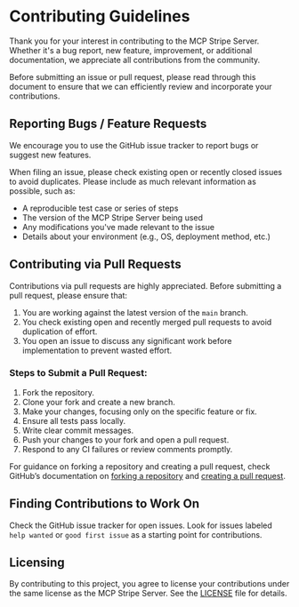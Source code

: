 # Contributing Guidelines

Thank you for your interest in contributing to the MCP Stripe Server. Whether it's a bug report, new feature, improvement, or additional documentation, we appreciate all contributions from the community.

Before submitting an issue or pull request, please read through this document to ensure that we can efficiently review and incorporate your contributions.

## Reporting Bugs / Feature Requests

We encourage you to use the GitHub issue tracker to report bugs or suggest new features.

When filing an issue, please check existing open or recently closed issues to avoid duplicates. Please include as much relevant information as possible, such as:

- A reproducible test case or series of steps
- The version of the MCP Stripe Server being used
- Any modifications you've made relevant to the issue
- Details about your environment (e.g., OS, deployment method, etc.)

## Contributing via Pull Requests

Contributions via pull requests are highly appreciated. Before submitting a pull request, please ensure that:

1. You are working against the latest version of the `main` branch.
2. You check existing open and recently merged pull requests to avoid duplication of effort.
3. You open an issue to discuss any significant work before implementation to prevent wasted effort.

### Steps to Submit a Pull Request:

1. Fork the repository.
2. Clone your fork and create a new branch.
3. Make your changes, focusing only on the specific feature or fix.
4. Ensure all tests pass locally.
5. Write clear commit messages.
6. Push your changes to your fork and open a pull request.
7. Respond to any CI failures or review comments promptly.

For guidance on forking a repository and creating a pull request, check GitHub’s documentation on [forking a repository](https://docs.github.com/en/get-started/quickstart/fork-a-repo) and [creating a pull request](https://docs.github.com/en/pull-requests/collaborating-with-pull-requests/proposing-changes-to-your-work-with-pull-requests/create-a-pull-request).

## Finding Contributions to Work On

Check the GitHub issue tracker for open issues. Look for issues labeled `help wanted` or `good first issue` as a starting point for contributions.


## Licensing

By contributing to this project, you agree to license your contributions under the same license as the MCP Stripe Server. See the [LICENSE](LICENSE) file for details.